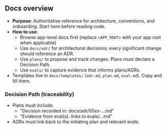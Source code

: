 ## Docs overview

- **Purpose**: Authoritative reference for architecture, conventions, and onboarding. Start here before reading code.
- **How to use**:
  - Browse app-level docs first (replace `<APP_ROOT>` with your app root when applicable)
  - Use `docs/adr/` for architectural decisions; every significant change should reference an ADR.
  - Use `plans/` to propose and track changes. Plans must declare a Decision Path.
  - Use `evals/` to capture evidence that informs plans/ADRs.
- Templates live in `docs/templates/` (`adr.md`, `plan.md`, `eval.md`). Copy and fill them.

### Decision Path (traceability)
- Plans must include:
  - "Decision recorded in: docs/adr/00xx-...md"
  - "Evidence from eval(s): links to evals/...md"
- ADRs must link back to the initiating plan and relevant evals.


